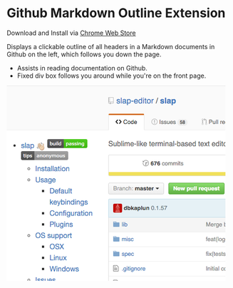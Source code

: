 Github Markdown Outline Extension 
======
Download and Install via [Chrome Web Store](https://chrome.google.com/webstore/detail/github-markdown-outline-e/gccinjjdbfdkkkebfbeipopijjfohfgj)

Displays a clickable outline of all headers in a Markdown documents in Github on the left, which follows you down the page.

- Assists in reading documentation on Github.
- Fixed div box follows you around while you're on the front page.


![screenshot](https://raw.githubusercontent.com/dbkaplun/github-markdown-outline-extension/master/screenshot.png)

